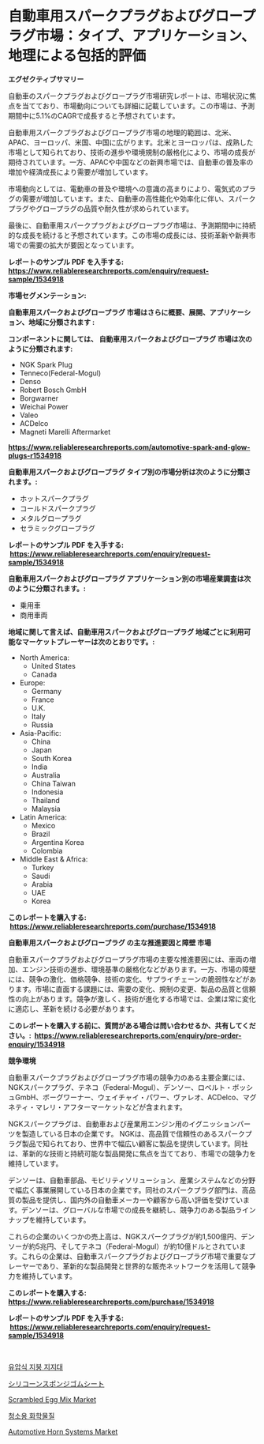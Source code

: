 <p><h1>自動車用スパークプラグおよびグロープラグ市場：タイプ、アプリケーション、地理による包括的評価</h1></p><p><strong>エグゼクティブサマリー</strong></p>
<p><p>自動車のスパークプラグおよびグロープラグ市場研究レポートは、市場状況に焦点を当てており、市場動向についても詳細に記載しています。この市場は、予測期間中に5.1%のCAGRで成長すると予想されています。</p><p>自動車用スパークプラグおよびグロープラグ市場の地理的範囲は、北米、APAC、ヨーロッパ、米国、中国に広がります。北米とヨーロッパは、成熟した市場として知られており、技術の進歩や環境規制の厳格化により、市場の成長が期待されています。一方、APACや中国などの新興市場では、自動車の普及率の増加や経済成長により需要が増加しています。</p><p>市場動向としては、電動車の普及や環境への意識の高まりにより、電気式のプラグの需要が増加しています。また、自動車の高性能化や効率化に伴い、スパークプラグやグロープラグの品質や耐久性が求められています。</p><p>最後に、自動車用スパークプラグおよびグロープラグ市場は、予測期間中に持続的な成長を続けると予想されています。この市場の成長には、技術革新や新興市場での需要の拡大が要因となっています。</p></p>
<p><strong>レポートのサンプル PDF を入手する: <a href="https://www.reliableresearchreports.com/enquiry/request-sample/1534918">https://www.reliableresearchreports.com/enquiry/request-sample/1534918</a></strong></p>
<p><strong>市場セグメンテーション:</strong></p>
<p><strong> 自動車用スパークおよびグロープラグ 市場はさらに概要、展開、アプリケーション、地域に分類されます :</strong></p>
<p><strong>コンポーネントに関しては、 自動車用スパークおよびグロープラグ 市場は次のように分類されます: &nbsp;</strong></p>
<p><ul><li>NGK Spark Plug</li><li>Tenneco(Federal-Mogul)</li><li>Denso</li><li>Robert Bosch GmbH</li><li>Borgwarner</li><li>Weichai Power</li><li>Valeo</li><li>ACDelco</li><li>Magneti Marelli Aftermarket</li></ul></p>
<p><strong><a href="https://www.reliableresearchreports.com/automotive-spark-and-glow-plugs-r1534918">https://www.reliableresearchreports.com/automotive-spark-and-glow-plugs-r1534918</a></strong></p>
<p><strong> 自動車用スパークおよびグロープラグ タイプ別の市場分析は次のように分類されます。:</strong></p>
<p><ul><li>ホットスパークプラグ</li><li>コールドスパークプラグ</li><li>メタルグロープラグ</li><li>セラミックグロープラグ</li></ul></p>
<p><strong>レポートのサンプル PDF を入手する: &nbsp;<a href="https://www.reliableresearchreports.com/enquiry/request-sample/1534918">https://www.reliableresearchreports.com/enquiry/request-sample/1534918</a></strong></p>
<p><strong> 自動車用スパークおよびグロープラグ アプリケーション別の市場産業調査は次のように分類されます。:</strong></p>
<p><ul><li>乗用車</li><li>商用車両</li></ul></p>
<p><strong>地域に関して言えば、自動車用スパークおよびグロープラグ 地域ごとに利用可能なマーケットプレーヤーは次のとおりです。:</strong></p>
<p><ul>
    <li>
        North America:
        <ul>
            <li>United States</li>
            <li>Canada</li>
        </ul>
    </li>
    <li>
        Europe:
        <ul>
            <li>Germany</li>
            <li>France</li>
            <li>U.K.</li>
            <li>Italy</li>
            <li>Russia</li>
        </ul>
    </li>
    <li>
        Asia-Pacific:
        <ul>
            <li>China</li>
            <li>Japan</li>
            <li>South Korea</li>
            <li>India</li>
            <li>Australia</li>
            <li>China Taiwan</li>
            <li>Indonesia</li>
            <li>Thailand</li>
            <li>Malaysia</li>
        </ul>
    </li>
    <li>
        Latin America:
        <ul>
            <li>Mexico</li>
            <li>Brazil</li>
            <li>Argentina Korea</li>
            <li>Colombia</li>
        </ul>
    </li>
    <li>
        Middle East & Africa:
        <ul>
            <li>Turkey</li>
            <li>Saudi</li>
            <li>Arabia</li>
            <li>UAE</li>
            <li>Korea</li>
        </ul>
    </li>
    </ul></p>
<p><strong>このレポートを購入する: &nbsp;<a href="https://www.reliableresearchreports.com/purchase/1534918">https://www.reliableresearchreports.com/purchase/1534918</a></strong></p>
<p><strong>自動車用スパークおよびグロープラグ の主な推進要因と障壁 市場</strong></p>
<p><p>自動車スパークプラグおよびグロープラグ市場の主要な推進要因には、車両の増加、エンジン技術の進歩、環境基準の厳格化などがあります。一方、市場の障壁には、競争の激化、価格競争、技術の変化、サプライチェーンの脆弱性などがあります。市場に直面する課題には、需要の変化、規制の変更、製品の品質と信頼性の向上があります。競争が激しく、技術が進化する市場では、企業は常に変化に適応し、革新を続ける必要があります。</p></p>
<p><strong>このレポートを購入する前に、質問がある場合は問い合わせるか、共有してください。:&nbsp; <a href="https://www.reliableresearchreports.com/enquiry/pre-order-enquiry/1534918">https://www.reliableresearchreports.com/enquiry/pre-order-enquiry/1534918</a></strong></p>
<p><strong>競争環境</strong></p>
<p><p>自動車スパークプラグおよびグロープラグ市場の競争力のある主要企業には、NGKスパークプラグ、テネコ（Federal-Mogul）、デンソー、ロベルト・ボッシュGmbH、ボーグワーナー、ウェイチャイ・パワー、ヴァレオ、ACDelco、マグネティ・マレリ・アフターマーケットなどが含まれます。</p><p>NGKスパークプラグは、自動車および産業用エンジン用のイグニッションパーツを製造している日本の企業です。 NGKは、高品質で信頼性のあるスパークプラグ製品で知られており、世界中で幅広い顧客に製品を提供しています。同社は、革新的な技術と持続可能な製品開発に焦点を当てており、市場での競争力を維持しています。</p><p>デンソーは、自動車部品、モビリティソリューション、産業システムなどの分野で幅広く事業展開している日本の企業です。同社のスパークプラグ部門は、高品質の製品を提供し、国内外の自動車メーカーや顧客から高い評価を受けています。デンソーは、グローバルな市場での成長を継続し、競争力のある製品ラインナップを維持しています。</p><p>これらの企業のいくつかの売上高は、NGKスパークプラグが約1,500億円、デンソーが約5兆円、そしてテネコ（Federal-Mogul）が約10億ドルとされています。これらの企業は、自動車スパークプラグおよびグロープラグ市場で重要なプレーヤーであり、革新的な製品開発と世界的な販売ネットワークを活用して競争力を維持しています。</p></p>
<p><strong>このレポートを購入する: &nbsp; <a href="https://www.reliableresearchreports.com/purchase/1534918">https://www.reliableresearchreports.com/purchase/1534918</a></strong></p>
<p><strong>レポートのサンプル PDF を入手する: &nbsp;<a href="https://www.reliableresearchreports.com/enquiry/request-sample/1534918">https://www.reliableresearchreports.com/enquiry/request-sample/1534918</a></strong><strong></strong></p>
<p>&nbsp;</p>
<p><p><a href="https://github.com/Maeennan456456/Market-Research-Report-List-1/blob/main/733958216805.md">유압식 지붕 지지대</a></p><p><a href="https://medium.com/@frankfurter35566/%E3%82%B7%E3%83%AA%E3%82%B3%E3%83%BC%E3%83%B3%E3%82%B9%E3%83%9D%E3%83%B3%E3%82%B8%E3%82%B4%E3%83%A0%E3%82%B7%E3%83%BC%E3%83%88%E5%B8%82%E5%A0%B4-2031%E5%B9%B4%E3%81%BE%E3%81%A7%E3%81%AE%E3%83%88%E3%83%AC%E3%83%B3%E3%83%89-%E4%BA%88%E6%B8%AC-%E7%AB%B6%E4%BA%89%E5%88%86%E6%9E%90-19a9f3a4883c">シリコーンスポンジゴムシート</a></p><p><a href="https://github.com/gulaimolin/Market-Research-Report-List-3/blob/main/scrambled-egg-mix-market.md">Scrambled Egg Mix Market</a></p><p><a href="https://medium.com/@fredajerde/%EC%84%B8%EC%A0%95%EC%A0%9C-%EC%8B%9C%EC%9E%A5-%EA%B7%9C%EB%AA%A8-%EB%B0%8F-%EC%8B%9C%EC%9E%A5-%EB%8F%99%ED%96%A5-%EC%A0%84%EB%B0%98%EC%A0%81%EC%9D%B8-%EC%97%85%EA%B3%84-%EA%B0%9C%EC%9A%94-2024%EB%85%84%EB%B6%80%ED%84%B0-2031%EB%85%84%EA%B9%8C%EC%A7%80-54ea69f89882">청소용 화학물질</a></p><p><a href="https://issuu.com/reportprime-2/docs/automotive-horn-systems-market-size-2030.pptx">Automotive Horn Systems Market</a></p></p>